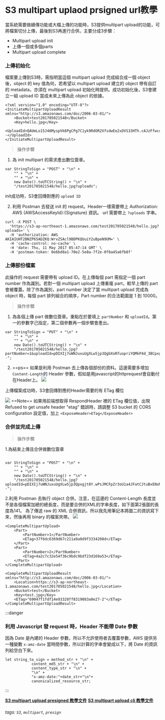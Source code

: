 # S3 multipart uplaod prsigned url教學


當系統需要做續傳功能或大檔上傳的功能時，S3提供multipart upload的功能，可將檔案切分上傳，最後到S3再進行合併。主要分成3步驟：

- Multipart upload init
- 上傳一個或多個parts
- Multipart  upload complete


### 上傳初始化

檔案要上傳到S3時，需指明當這個 multipart upload 完成組合成一個 object 後，object 的 key 值為何，若希望以 multipart upload 建立的 object 帶有自訂的 metadata，亦須在 multipart upload 初始化時提供。成功初始化後，S3會建立一組 upload ID 當成未來上傳為此 object 的依據。
```xml=
<?xml version="1.0" encoding="UTF-8"?>
<InitiateMultipartUploadResult xmlns="http://s3.amazonaws.com/doc/2006-03-01/">
    <Bucket>test201705021548</Bucket>
    <Key>hello.jpg</Key>
    <UploadId>QAUmLo15J46MyspVk6PgCPg7C1yk9RdOR2XfsdwEe2xDVS33HTh.cAJzFfwcug--</UploadId>
</InitiateMultipartUploadResult>
```

> 操作步驟

1. 為 init multipart 的需求產出數位簽章。
```javascript=
var StringToSign = "POST" + "\n" +
    "" + "\n" +
    "" + "\n" +
    new Date().toUTCString() + "\n" +
    "/test201705021548/hello.jpg?uploads";
```

init成功時，S3會回傳對應的 `upload ID`

2. 利用 Postman 去發送 init 的 request。Header一樣需要帶上 Authorization: AWS {AWSAccessKeyId}:{Signature} 資訊。 url 需要帶上 `?uploads` 字串。

```shell=
curl -X POST \
  'https://s3-ap-northeast-1.amazonaws.com/test201705021548/hello.jpg?uploads=' \
  -H 'authorization: AWS AKIAIUHT2BNZP65ADZKQ:WrvZSAcl9BDPKQUuiY2uBpeN9UM=' \
  -H 'cache-control: no-cache' \
  -H 'date: Thu, 11 May 2017 05:47:14 GMT' \
  -H 'postman-token: 0e6bd8a1-70e2-5e8a-7f2e-0f8a45a6fb8f'
```


### 上傳部份檔案
此操作的 request 需要帶有 upload ID。在上傳每個 part 需指定一個 part number 作為識別。若對一個 multipart upload 上傳重複 part，較早上傳的 part 會被覆蓋。除了作為識別，part number 決定了當 multipart upload 完成為 object 時，每個 part 排列組合的順序，Part number 的合法範圍是 1 到 10000。

> 操作步驟

1. 為各個上傳 part 做數位簽章。重點在於要填上 `partNumber` 和 `uploadId`。第一的參數字己指定，第二個參數再一個步驟會產出。
```javascript=
var StringToSign = "PUT" + "\n" +
    "" + "\n" +
    "" + "\n" +
    new Date().toUTCString() + "\n" +
    "/test201705021548/hello.jpg?partNumber=1&uploadId=pDIXIj7uWNJuxuUgXLw5jp3QgbXoRfuopriYQMkP4d_3BCpxgjt8Y.wPsJMCFpZr3oU1a4JFa7R2KsC9J9R7htCJtuBeshRVLDInTMYk97QyxENxM8tLPH1KiY8PBvSkcsP8r9uj8oJUqm_O5jbcXQ--";

```
2. ==ps== 如果是利用 Postman 去上傳各個部份的資料。這邊需要多增加`Content-Length`的 Header 參數，假如是用javascript的httprequest會自動付在Header上。
![](https://i.imgur.com/IFOC0Y5.png)

上傳檔案成功時，S3會回傳對應的Header需要的有 ETag 欄位

![](https://i.imgur.com/ZvIVyge.png)
==Note== 如果用前端想取得 RespondHeader 裡的 ETag 欄位值，出現 Refused to get unsafe header "etag" 錯誤時，請調整 S3 bucket 的 CORS configuration 設定值，加上 `<ExposeHeader>ETag</ExposeHeader>`

### 合併並完成上傳

> 操作步驟

1.為結束上傳且合併做數位簽章
```javascript=

var StringToSign = "POST" + "\n" +
    "" + "\n" +
    "" + "\n" +
    new Date().toUTCString() + "\n" +
    "/test201705021548/hello.jpg?uploadId=pDIXIj7uWNJuxuUgXLw5jp3Qpxgjt8Y.wPsJMCFpZr3oU1a4JFatCJtuBxENxM8tLPH1KiY8PBvSkcsP8r9uj8oJUqm_O5jbcXQ--";
```
2.利用 Postman 去執行 object 合併。注意，在這邊的 Content-Length 長度並不是各個檔案加總的總長度，而是要合併的XML的字串長度，如下面第2張圖的長度為141。 為了傳送 raw 的 XML 合併資訊，所以我先用筆記本將圖二的資訊寫下來，然後再用 binary 的檔案夾帶。
![](https://i.imgur.com/HThEcDE.png)


```xml=
<CompleteMultipartUpload>
    <Part>
        <PartNumber>1</PartNumber>
        <ETag>37f6dc6369d67c211a9a0d9f3334208d</ETag>
    </Part>
    <Part>
        <PartNumber>2</PartNumber> 
        <ETag>4a2c7c32e54f36c9bdc9bdf23d169a53</ETag>
    </Part>
</CompleteMultipartUpload>
```

```xml=
<CompleteMultipartUploadResult xmlns="http://s3.amazonaws.com/doc/2006-03-01/">
    <Location>https://s3-ap-northeast-1.amazonaws.com/test201705021548/hello.jpg</Location>
    <Bucket>test</Bucket>
    <Key>test.jpg</Key>
    <ETag>"69047f1fdf14e93328ff8319083a0e27-2"</ETag>
</CompleteMultipartUploadResult>
```

:::danger
### 利用 Javascript 發 request 時，Header 不能帶 Date 參數
因為 Date 是內建的 Header 參數，所以不允許使用者去覆蓋參數，AWS 提供另一種變數 `x-amz-date` 當時間參數，所以計算的字串會變成以下，將 Date 的資訊列給空白下來。
```javascript=
let string_to_sign = method_str + "\n" +
            content_md5_str + "\n" +
            content_type_str + "\n" +
            "\n" +
            "x-amz-date:"+date_str+"\n"+
            canonicalized_resource_str;
```

:::

**[S3 multipart upload presigned 教學文件](http://s3help.cloudbox.hinet.net/index.php/api-multipart-upload-overview)**
**[S3 multipart upload cli 教學文件](https://aws.amazon.com/premiumsupport/knowledge-center/s3-multipart-upload-cli/)**



###### tags: `S3`, `multipart`, `presign`